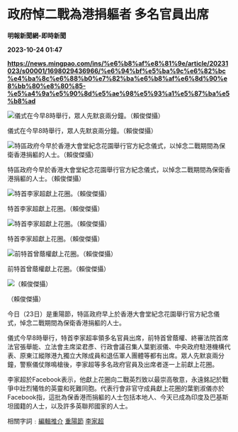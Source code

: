 # 政府悼二戰為港捐軀者 多名官員出席
**明報新聞網-即時新聞**

**2023-10-24 01:47**

**https://news.mingpao.com/ins/%e6%b8%af%e8%81%9e/article/20231023/s00001/1698029436966/%e6%94%bf%e5%ba%9c%e6%82%bc%e4%ba%8c%e6%88%b0%e7%82%ba%e6%b8%af%e6%8d%90%e8%bb%80%e8%80%85-%e5%a4%9a%e5%90%8d%e5%ae%98%e5%93%a1%e5%87%ba%e5%b8%ad**

![儀式在今早8時舉行，眾人先默哀兩分鐘。（賴俊傑攝）](https://fs.mingpao.com/ins/20231023/s00001/881d46cccbf976d96d35f0cf21c6b40b.jpg)

儀式在今早8時舉行，眾人先默哀兩分鐘。（賴俊傑攝）

![特區政府今早於香港大會堂紀念花園舉行官方紀念儀式，以悼念二戰期間為保衛香港捐軀的人士。（賴俊傑攝）](https://fs.mingpao.com/ins/20231023/s00001/881b54a70c7aed052ad4646591c1d1cb.jpg)

特區政府今早於香港大會堂紀念花園舉行官方紀念儀式，以悼念二戰期間為保衛香港捐軀的人士。（賴俊傑攝）

![特首李家超獻上花圈。（賴俊傑攝）](https://fs.mingpao.com/ins/20231023/s00001/881eeb0fd252e897ed1630551a1cc5d8.jpg)

特首李家超獻上花圈。（賴俊傑攝）

![特首李家超獻上花圈。（賴俊傑攝）](https://fs.mingpao.com/ins/20231023/s00001/881fe0b0d3cff27adbb7c5139b253805.jpg)

特首李家超獻上花圈。（賴俊傑攝）

![前特首曾蔭權獻上花圈。（賴俊傑攝）](https://fs.mingpao.com/ins/20231023/s00001/88210354de275781f0f38a0d116dde8c.jpg)

前特首曾蔭權獻上花圈。（賴俊傑攝）

![（賴俊傑攝）](https://fs.mingpao.com/ins/20231023/s00001/8822fc9ebc3ba9518e260b728a125133.jpg)

（賴俊傑攝）

今日（23日）是重陽節，特區政府早上於香港大會堂紀念花園舉行官方紀念儀式，悼念二戰期間為保衛香港捐軀的人士。

儀式今早8時舉行，特首李家超率領多名官員出席，前特首曾蔭權、終審法院首席法官張舉能、立法會主席梁君彥、行政會議召集人葉劉淑儀、中央政府駐港機構代表、原東江縱隊港九獨立大隊成員和退伍軍人團體等都有出席。眾人先默哀兩分鐘，警察儀仗隊鳴槍後，李家超等多名政府官員及出席者逐一上前獻上花圈。

李家超於Facebook表示，他獻上花圈向二戰英烈致以最崇高敬意，永遠銘記於戰爭中壯烈犧牲的英靈和死難同胞。代表行會非官守成員獻上花圈的葉劉淑儀亦於Facebook指，這批為保香港而捐軀的人士包括本地人、今天已成為印度及巴基斯坦國籍的人士，以及許多英聯邦國家的人士。

相關字詞﹕[編輯推介](https://news.mingpao.com/ins/%e6%b8%af%e8%81%9e/article/20231023/s00001/php/search2.php?pnssection=all&inssection=all&searchtype=A&keywords=%E7%B7%A8%E8%BC%AF%E6%8E%A8%E4%BB%8B) [重陽節](https://news.mingpao.com/ins/%e6%b8%af%e8%81%9e/article/20231023/s00001/php/search2.php?pnssection=all&inssection=all&searchtype=A&keywords=%E9%87%8D%E9%99%BD%E7%AF%80) [李家超](https://news.mingpao.com/ins/%e6%b8%af%e8%81%9e/article/20231023/s00001/php/search2.php?pnssection=all&inssection=all&searchtype=A&keywords=%E6%9D%8E%E5%AE%B6%E8%B6%85)